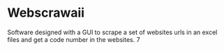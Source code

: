 # Webscrawaii

Software designed with a GUI to scrape a set of websites urls in an excel files and get a code number in the websites. 7
